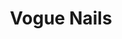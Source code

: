 ---
title: "Vogue Nails"
url: /portland/vogue-nails-southeast-woodstock-boulevard/
shop: Kosmetik
---
